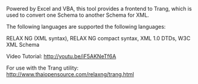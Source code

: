Powered by Excel and VBA, this tool provides a frontend to Trang, which is used to convert one Schema to another Schema for XML.



The following languages are supported the following languages:

RELAX NG (XML syntax), RELAX NG compact syntax, XML 1.0 DTDs, W3C XML Schema

Video Tutorial: http://youtu.be/iF5AKNeTf6A

For use with the Trang utility: http://www.thaiopensource.com/relaxng/trang.html